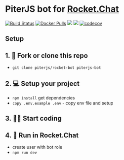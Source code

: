 # PiterJS bot for [Rocket.Chat](https://rocket.chat)
[![Build Status](https://ci.piterjs.org/api/badges/piterjs/rocket-bot/status.svg)](https://ci.piterjs.org/piterjs/rocket-bot)
[![Docker Pulls](https://img.shields.io/docker/pulls/piterjs/rocket-bot.svg)](https://hub.docker.com/r/piterjs/rocket-bot/)
[![](https://images.microbadger.com/badges/version/piterjs/rocket-bot.svg)](https://microbadger.com/images/piterjs/rocket-bot "Get your own version badge on microbadger.com")
[![](https://images.microbadger.com/badges/image/piterjs/rocket-bot.svg)](https://microbadger.com/images/piterjs/rocket-bot "Get your own image badge on microbadger.com")
[![codecov](https://codecov.io/gh/piterjs/rocket-bot/branch/master/graph/badge.svg)](https://codecov.io/gh/piterjs/rocket-bot)

## Setup

## 1. 🍴  Fork or clone this repo
  - `git clone piterjs/rocket-bot piterjs-bot`
## 2. 💻  Setup your project
  - `npm install` get dependencies
  - `copy .env.example .env` - copy env file and setup
## 3. 👨‍💻  Start coding
## 4. 💬  Run in Rocket.Chat
  - create user with bot role
  - `npm run dev`
